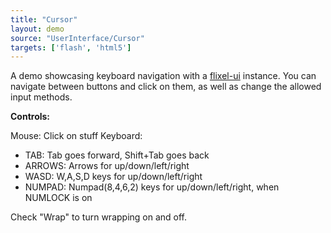 ```yaml
---
title: "Cursor"
layout: demo
source: "UserInterface/Cursor"
targets: ['flash', 'html5']
---
```


A demo showcasing keyboard navigation with a [flixel-ui](http://github.com/HaxeFlixel/flixel-ui) instance. You can navigate
between buttons and click on them, as well as change the allowed input methods.

**Controls:**

Mouse: Click on stuff
Keyboard:
* TAB: Tab goes forward, Shift+Tab goes back
* ARROWS: Arrows for up/down/left/right
* WASD: W,A,S,D keys for up/down/left/right
* NUMPAD: Numpad(8,4,6,2) keys for up/down/left/right, when NUMLOCK is on

Check "Wrap" to turn wrapping on and off.